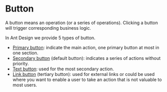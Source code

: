 # Button



A button means an operation \(or a series of operations\). Clicking a button will trigger corresponding business logic.

In Ant Design we provide 5 types of button.

* [Primary button](primary-button.md): indicate the main action, one primary button at most in one section.
* [Secondary button](secondary-button.md) \(default button\): indicates a series of actions without priority.
* [Text button](text-button.md): used for the most secondary action.
* [Link button](link-button.md) \(tertiary button\): used for external links or could be used where you want to enable a user to take an action that is not valuable to most users.







